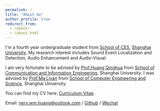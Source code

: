 ```yaml
---
permalink: /
title: "About me"
author_profile: true
redirect_from: 
  - /about/
  - /about.html
---
```


I'm a fourth year undergraduate student from [School of CES](https://cs.shu.edu.cn/), [Shanghai University](https://www.shu.edu.cn/). My research interest includes Sound Event Localization and Detection, Audio Enhancement and Audio-Visual.

I am very fortunate to be advised by [Prof.Huang Qinghua](https://scie-ce.shu.edu.cn/info/1091/1075.htm) from [School of Communication and Information Engineering](https://scie.shu.edu.cn/), Shanghai University. I was advised by [Prof.Ma Liyan](https://liyanma-shu.github.io/) from [School of Computer Engineering and Science](https://cs.shu.edu.cn/), Shanghai University.

You can find my CV here: [Curriculum Vitae](../images/Resume.pdf).

Email: [nerv.wm.huang@outlook.com](mailto:nerv.wm.huang@outlook.com) / [Github](https://github.com/Uminan) / [Wechat](../images/Wechat.png)

